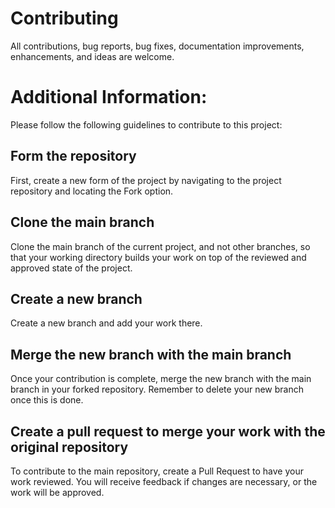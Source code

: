 # Contributing

All contributions, bug reports, bug fixes, documentation improvements, enhancements, and ideas are welcome.

# Additional Information:

Please follow the following guidelines to contribute to this project:

## Form the repository

First, create a new form of the project by navigating to the project repository and locating the Fork option.

## Clone the main branch

Clone the main branch of the current project, and not other branches, so that your working directory builds your work on top of the reviewed and approved state of the project.

## Create a new branch

Create a new branch and add your work there.

## Merge the new branch with the main branch

Once your contribution is complete, merge the new branch with the main branch in your forked repository. Remember to delete your new branch once this is done.

## Create a pull request to merge your work with the original repository

To contribute to the main repository, create a Pull Request to have your work reviewed. You will receive feedback if changes are necessary, or the work will be approved.
